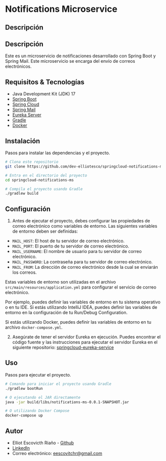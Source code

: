 # Notifications Microservice 

## Descripción
## Descripción
Este es un microservicio de notificaciones desarrollado con Spring Boot y Spring Mail.
Este microservicio se encarga del envío de correos electrónicos. 



## Requisitos & Tecnologías
- Java Development Kit (JDK) 17
- [Spring Boot](https://spring.io/projects/spring-boot)
- [Spring Cloud](https://spring.io/projects/spring-cloud)
- [Spring Mail](https://docs.spring.io/spring-framework/docs/3.0.x/spring-framework-reference/html/mail.html)
- [Eureka Server](https://cloud.spring.io/spring-cloud-netflix/multi/multi_spring-cloud-eureka-server.html)
- [Gradle](https://gradle.org/)
- [Docker](https://www.docker.com/)

## Instalación
Pasos para instalar las dependencias y el proyecto.

```bash
# Clona este repositorio
git clone https://github.com/dev-elliotesco/springcloud-notifications-ms.git

# Entra en el directorio del proyecto
cd springcloud-notifications-ms

# Compila el proyecto usando Gradle
./gradlew build

```

## Configuración
1. Antes de ejecutar el proyecto, debes configurar las propiedades de correo electrónico como variables de entorno. 
Las siguientes variables de entorno deben ser definidas:

- `MAIL_HOST`: El host de tu servidor de correo electrónico.
- `MAIL_PORT`: El puerto de tu servidor de correo electrónico.
- `MAIL_USERNAME`: El nombre de usuario para tu servidor de correo electrónico.
- `MAIL_PASSWORD`: La contraseña para tu servidor de correo electrónico.
- `MAIL_FROM`: La dirección de correo electrónico desde la cual se enviarán los correos.

Estas variables de entorno son utilizadas en el archivo `src/main/resources/application.yml` para configurar el servicio de correo electrónico.

Por ejemplo, puedes definir las variables de entorno en tu sistema operativo o en tu IDE. Si estás utilizando IntelliJ IDEA, puedes definir las variables de entorno en la configuración de tu Run/Debug Configuration.

Si estás utilizando Docker, puedes definir las variables de entorno en tu archivo `docker-compose.yml`.

2. Asegúrate de tener el servidor Eureka en ejecución.
   Puedes encontrar el código fuente y las instrucciones para ejecutar el servidor
   Eureka en el siguiente repositorio: [springcloud-eureka-service](https://github.com/dev-elliotesco/springcloud-eureka-service)

## Uso
Pasos para ejecutar el proyecto.

```bash
# Comando para iniciar el proyecto usando Gradle
./gradlew bootRun
```

```bash
# O ejecutando el JAR directamente
java -jar build/libs/notifications-ms-0.0.1-SNAPSHOT.jar
```

```bash
# O utilizando Docker Compose
docker-compose up
```

## Autor
- Elliot Escovicth Riaño - [Github](https://github.com/dev-elliotesco)
- [LinkedIn](https://https://www.linkedin.com/in/elliot-escovitch-580007205/)
- Correo electrónico: eescovitchr@gmail.com